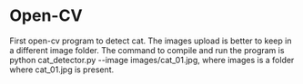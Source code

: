 # Open-CV
First open-cv program to detect cat.
The images upload is better to keep in a different image folder.
The command to compile and run the program is python cat_detector.py --image images/cat_01.jpg, where images is a folder where cat_01.jpg is present.
